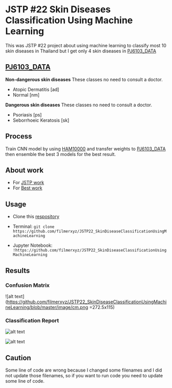 # JSTP #22 Skin Diseases Classification Using Machine Learning
This was JSTP #22 project about using machine learning to classify most 10 skin diseases in Thailand but I get only 4 skin diseases in [PJ6103_DATA](https://github.com/EvilPickle-PCSHSPT/PJ61403_DATA)

## [PJ6103_DATA](https://github.com/EvilPickle-PCSHSPT/PJ61403_DATA)

**Non-dangerous skin diseases**
These classes no need to consult a doctor.

- Atopic Dermatitis [ad]
- Normal [nm]

**Dangerous skin diseases**
These classes no need to consult a doctor.
- Psoriasis [ps]
- Seborrhoeic Keratosis [sk]

## Process
Train CNN model by using [HAM10000](https://dataverse.harvard.edu/dataset.xhtml?persistentId=doi:10.7910/DVN/DBW86T) and transfer weights to [PJ6103_DATA](https://github.com/EvilPickle-PCSHSPT/PJ61403_DATA) then ensemble the best 3 models for the best result.

## About work
- For [JSTP work](https://github.com/filmerxyz/JSTP22_SkinDiseaseClassificationUsingMachineLearning/tree/master/JSTP_work)
- For [Best work](https://github.com/filmerxyz/JSTP22_SkinDiseaseClassificationUsingMachineLearning/tree/master/PJ61403_work)


## Usage
* Clone this [respository](https://github.com/filmerxyz/JSTP22_SkinDiseaseClassificationUsingMachineLearning)

* Terminal: `git clone https://github.com/filmerxyz/JSTP22_SkinDiseaseClassificationUsingMachineLearning`

* Jupyter Notebook: `!https://github.com/filmerxyz/JSTP22_SkinDiseaseClassificationUsingMachineLearning`

## Results
### Confusion Matrix
![alt text](https://github.com/filmerxyz/JSTP22_SkinDiseaseClassificationUsingMachineLearning/blob/master/image/cm.png =272.5x115)

### Classification Report

![alt text](https://github.com/filmerxyz/JSTP22_SkinDiseaseClassificationUsingMachineLearning/blob/master/image/report.png)

![alt text](https://github.com/filmerxyz/JSTP22_SkinDiseaseClassificationUsingMachineLearning/blob/master/image/ad.png)

## Caution
Some line of code are wrong because I changed some filenames and I did not update those filenames, so if you want to run code you need to update some line of code.
